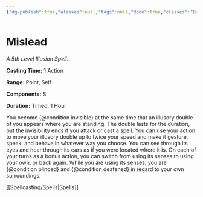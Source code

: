 ```yaml
---
{"dg-publish":true,"aliases":null,"tags":null,"done":true,"classes":"Bard, Wizard,","spellLevel":5,"school":"Illusion","source":"PHB","permalink":"/spells/mislead/","dgHomeLink":false,"dgPassFrontmatter":true}
---
```


# Mislead
*A 5th Level Illusion Spell.*

**Casting Time:** 1 Action

**Range:** Point, Self

**Components:** S 

**Duration:** Timed, 1 Hour

You become {@condition invisible} at the same time that an illusory double of you appears where you are standing. The double lasts for the duration, but the invisibility ends if you attack or cast a spell.
You can use your action to move your illusory double up to twice your speed and make it gesture, speak, and behave in whatever way you choose.
You can see through its eyes and hear through its ears as if you were located where it is. On each of your turns as a bonus action, you can switch from using its senses to using your own, or back again. While you are using its senses, you are {@condition blinded} and {@condition deafened} in regard to your own surroundings.

[[Spellcasting/Spells|Spells]]